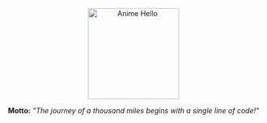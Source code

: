 <p align="center">
  <img src="https://media.giphy.com/media/TF9z8Id4LJru8/giphy.gif" alt="Anime Hello" width="180">
</p>

<p align="center">
  <b>Motto:</b> <em>"The journey of a thousand miles begins with a single line of code!"</em>
</p>
